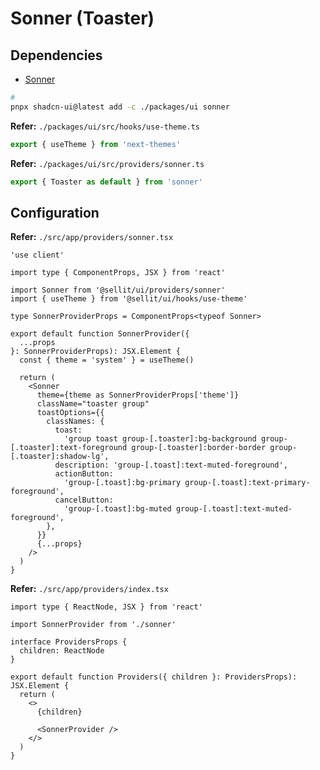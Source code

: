# Sonner (Toaster)

## Dependencies

- [Sonner](/sonner.md)

```sh
#
pnpx shadcn-ui@latest add -c ./packages/ui sonner
```

**Refer:** `./packages/ui/src/hooks/use-theme.ts`

```ts
export { useTheme } from 'next-themes'
```

**Refer:** `./packages/ui/src/providers/sonner.ts`

```ts
export { Toaster as default } from 'sonner'
```

## Configuration

**Refer:** `./src/app/providers/sonner.tsx`

```tsx
'use client'

import type { ComponentProps, JSX } from 'react'

import Sonner from '@sellit/ui/providers/sonner'
import { useTheme } from '@sellit/ui/hooks/use-theme'

type SonnerProviderProps = ComponentProps<typeof Sonner>

export default function SonnerProvider({
  ...props
}: SonnerProviderProps): JSX.Element {
  const { theme = 'system' } = useTheme()

  return (
    <Sonner
      theme={theme as SonnerProviderProps['theme']}
      className="toaster group"
      toastOptions={{
        classNames: {
          toast:
            'group toast group-[.toaster]:bg-background group-[.toaster]:text-foreground group-[.toaster]:border-border group-[.toaster]:shadow-lg',
          description: 'group-[.toast]:text-muted-foreground',
          actionButton:
            'group-[.toast]:bg-primary group-[.toast]:text-primary-foreground',
          cancelButton:
            'group-[.toast]:bg-muted group-[.toast]:text-muted-foreground',
        },
      }}
      {...props}
    />
  )
}
```

**Refer:** `./src/app/providers/index.tsx`

```tsx
import type { ReactNode, JSX } from 'react'

import SonnerProvider from './sonner'

interface ProvidersProps {
  children: ReactNode
}

export default function Providers({ children }: ProvidersProps): JSX.Element {
  return (
    <>
      {children}

      <SonnerProvider />
    </>
  )
}
```
